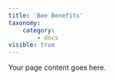 ```yaml
---
title: 'Bee Benefits'
taxonomy:
    category:
        - docs
visible: true
---
```


Your page content goes here.